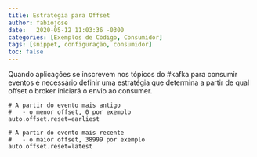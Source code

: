 ```yaml
---
title: Estratégia para Offset
author: fabiojose
date:   2020-05-12 11:03:36 -0300
categories: [Exemplos de Código, Consumidor]
tags: [snippet, configuração, consumidor]
toc: false
---
```


Quando aplicações se inscrevem nos tópicos do #kafka para consumir eventos é necessário definir uma estratégia que determina a partir de qual offset o broker iniciará o envio ao consumer.

```properties
# A partir do evento mais antigo
#   - o menor offset, 0 por exemplo
auto.offset.reset=earliest

# A partir do evento mais recente
#   - o maior offset, 38999 por exemplo
auto.offset.reset=latest
```